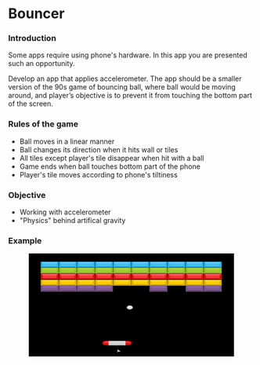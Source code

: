 # Bouncer

### Introduction

Some apps require using phone's hardware. In this app you are presented such an opportunity.   

Develop an app that applies accelerometer. The app should be a smaller version of the 90s game of bouncing ball, where ball would be moving around, and player’s objective is to prevent it from touching the bottom part of the screen.


### Rules of the game

- Ball moves in a linear manner
- Ball changes its direction when it hits wall or tiles
- All tiles except player's tile disappear when hit with a ball
- Game ends when ball touches bottom part of the phone
- Player's tile moves according to phone's tiltiness

### Objective

- Working with accelerometer
- "Physics" behind artifical gravity

### Example

<center>

<img src="https://github.com/alem-01/alem_public/blob/master/resources/bouncer.01.jpg?raw=true" style = "width: 420px !important; height: 210px !important;"/>

</center>
